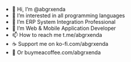 - 👋 Hi, I’m @abgrxenda
- 👀 I’m interested in all programming languages
- 🌱 I’m ERP System Integration Professional
- 💞️ I’m Web & Mobile Application Developer
- 📫 How to reach me t.me/abgrxenda
- ☕ Support me on ko-fi.com/abgrxenda
- 🍵 Or buymeacoffee.com/abgrxenda

<!---
abgrxenda/abgrxenda is a ✨ special ✨ repository because its `README.md` (this file) appears on your GitHub profile.
You can click the Preview link to take a look at your changes.
--->
